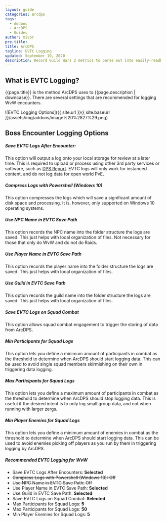 ```yaml
---
layout: guide
categories: arcdps
tags:
  - Addons
  - ArcDPS
  - Guides
author: Xivor
pre-title:
title: ArcDPS 
tagline: EVTC Logging
updated: September 19, 2020
description: Record Guild Wars 2 metrics to parse out into easily-readble reports
---
```


## What is EVTC Logging?

{{page.title}} is the method ArcDPS uses to {{page.description | downcase}}. There are several settings that are recommended for logging WvW encounters.

![EVTC Logging Options]({{ site.url }}{{ site.baseurl }}/assets/img/addons/image%20%2827%29.png)

## Boss Encounter Logging Options

##### Save EVTC Logs After Encounter:

This option will output a log onto your local storage for review at a later time. This is required to upload or process using other 3rd party services or software, such as [DPS Report](https://dps.report/). EVTC logs will only work for instanced content, and do not log data for open world PvE.

##### Compress Logs with Powershell (Windows 10)

This option compresses the logs which will save a significant amount of disk space and processing. It is, however, only supported on Windows 10 operating systems.

##### Use NPC Name in EVTC Save Path

This option records the NPC name into the folder structure the logs are saved. This just helps with local organization of files. Not necessary for those that only do WvW and do not do Raids.

##### Use Player Name in EVTC Save Path

This option records the player name into the folder structure the logs are saved. This just helps with local organization of files.

##### Use Guild in EVTC Save Path

This option records the guild name into the folder structure the logs are saved. This just helps with local organization of files.

##### Save EVTC Logs on Squad Combat

This option allows squad combat engagement to trigger the storing of data from ArcDPS.

##### Min Participants for Squad Logs

This option lets you define a minimum amount of participants in combat as the threshold to determine when ArcDPS should start logging data. This can be used to avoid single squad members skirmishing on their own in triggering data logging.

##### Max Participants for Squad Logs

This option lets you define a maximum amount of participants in combat as the threshold to determine when ArcDPS should stop logging data. This is useful if the desired intent is to only log small group data, and not when running with larger zergs.

##### Min Player Enemies for Squad Logs

This option lets you define a minimum amount of enemies in combat as the threshold to determine when ArcDPS should start logging data. This can be used to avoid enemies picking off players as you run by them in triggering logging by ArcDPS.

##### Recommended EVTC Logging for WvW

* Save EVTC Logs After Encounters: **Selected**
* ~~Compress Logs with Powershell (Windows 10): Off~~
* ~~Use NPC Name in EVTC Save Path: Off~~
* Use Player Name in EVTC Save Path: **Selected**
* Use Guild in EVTC Save Path: **Selected**
* Save EVTC Logs on Squad Combat: **Selected**
* Max Participants for Squad Logs: **5**
* Max Participants for Squad Logs: **50**
* Min Player Enemies for Squad Logs: **5**